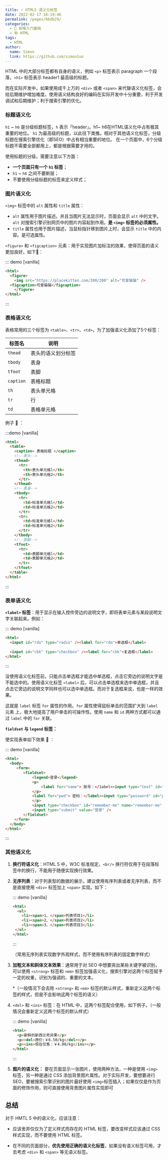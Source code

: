 ```yaml
---
title: ⚡️ HTML5 语义化标签
date: 2022-02-17 16:19:46
permalink: /pages/6bdb29/
categories: 
  - 🚶 前端入门基础
  - 🕸 HTML
tags: 
  - HTML
author: 
  name: Simon
  link: https://github.com/simon1uo
---
```




HTML 中的大部分标签都有自身的语义，例如 `<p>` 标签表示 paragraph 一个段落，`<h1>` 标签表示 header1 最高级的标题。

而在实际开发中，如果使用成千上万的 `<div>` 或者 `<span>` 来代替语义化标签，会给后期维护增加难度。使用语义结构良好的编码在实际开发中十分重要，利于开发调试和后期维护；利于搜索引擎的优化。



### 标题语义化

`h1` ~ `h6` 是分级标题标签，`h` 表示「header」。h1~ h6在HTML语义化中占有极其重要的地位。 `h1` 为最高级的标题，以此往下类推。相对于其他语义化标签，分级标题在搜索引擎优化（即SEO）中占有相当重要的地位。 在一个页面中，6个分级标题不需要全部都用上，都是根据需要才用的。

使用标题的分级，需要注意以下方面：

+ **一个页面只有一个 `h1` 标签**；
+ `h1` ~ `h6` 之间不要断层；
+ 不要使用分级标题的标签来定义样式；



### 图片语义化

`<img>` 标签中的 `alt` 属性和 `title` 属性：

+ `alt` 属性用于图片描述。并且当图片无法显示时，页面会显示 `alt` 中的文字。`alt`  对搜索引擎识别网页中的图片内容起到作用。**是 `<img>` 标签的必须属性。**
+ `title` 属性也用于图片描述，当鼠标指针移到图片上时，会显示 `title` 中的内容。是可选属性。

`<figure>` 和 `<figcaption>` 元素：用于实现图片加标注的效果，使得页面的语义更加良好，如下🌰：

::: demo [vanilla]

```html
<html>
  <figure>
	<img src="https://placekitten.com/200/200" alt="可爱猫猫" />
  <figcaption>可爱猫猫</figcaption>
	</figure>
</html>
```

:::



### 表格语义化

表格常用的三个标签为 `<table>`、`<tr>`、`<td>`，为了加强语义化添加了5个标签：

| 标签名    | 说明               |
| --------- | ------------------ |
| `thead`   | 表头的语义划分标签 |
| `tbody`   | 表身               |
| `tfoot`   | 表脚               |
| `caption` | 表格标题           |
| `th`      | 表头单元格         |
| `tr`      | 行                 |
| `td`      | 表格单元格         |

例子 🌰 ：

:::demo [vanilla]

```html
<html>
  <table>
    <caption> 表格标题 </caption> 
    <!--表头-->
    <thead>
      <tr>
        <th>表头单元格l</th>
        <th>表头单元格2</th> 
      </tr>
    </thead>
    <!--表身-->
    <tbody>
      <tr>
        <td>标准单元格l</td>
        <td>标准单元格2</td> 
      </tr>
      <tr>
        <td>标准单元格l</td>
        <td>标准单元格2</td>
      </tr>
    </tbody>
    <!--表脚-->
    <tfoot>
      <tr>
        <td>表脚单元格l</td>
        <td>表脚单元格2</td> 
      </tr>
    </tfoot>
  </table>
</html>
```

:::



### 表单语义化

**`<label>` 标签**：用于显示在输入控件旁边的说明文字，即将表单元素与某段说明文字关联起来。例如：

::: demo [vanilla]

```html
<html>
  <input id="rdo" type="radio" /><label for="rdo">单选框</label>
  
  <input id="cbk" type="checkbox" /><label for="cbk">复选框</label>
</html>
```

:::

没使用语义化标签前，只能点击单选框才能选中单选框，点击它旁边的说明文字是不能选中的。使用语义化标签 `<label>` 后，可以点击单选框来选中单选框，并且点击它旁边的说明文字同样也可以选中单选框。而对于复选框来说，也是一样的效果。

这就是 `label` 标签 `for` 属性的作用。`for` 属性使得鼠标单击的范围扩大到 `label` 元素 上，极大地提高了用户单击的可操作性。使用 `name` 和 `id` 两种方式都可以通过 `label` 中的 `for` 关联。



**`fieldset` 与 `legend` 标签：**

使实现表单如下效果 🌰 ：

::: demo [vanilla]

```html
<html>
  <body>
     <form>
        <fieldset>
            <legend>登录</legend>
            <p>
                <label for="name"> 账号：</1abel><input type="text" id="name" name="name" />
            </p>
            <label for="pwd"> 密码：</label><input type="password" id="pwd" name="pwd" />
            </p>
            <input type="checkbox" id="remember-me" name="remember-me" /> <label for="remember-me"> 记住我 </label>
            <input type="submit" value="登录" />
        </fieldset>
    </form>
  </body>
</html>
```

:::



### 其他语义化

1. **换行符语义化**：HTML 5 中，W3C 标准规定，`<br/>` 换行符仅用于在段落标签中的换行，不能用于随便实现换行效果。

2. **无序列表**：对于列表型的数据的展示，建议使用有序列表或者无序列表，而不是直接使用 `<div>` 标签加上 `<span>` 实现。如下：

   ::: demo [vanilla]

   ```html
   <html>
     <ul>
       <li><span>1、</span>列表项目1</li>
       <li><span>2、</span>列表项目2</li>
       <li><span>3、</span>列表项目3</li> 
   	</ul>
   </html>
   ```

   :::

   （常用无序列表实现数字外观样式，而不使用有序列表的固定数字样式）

3. **加粗文本和斜体文本效果**：通常用于对 SEO 中想要突出某些关键字被识别，可以使用 `<strong>` 标签和 `<em>` 标签加强语义化，搜索引擎对这两个标签赋予一定的权重，识别为强调的、重要的文本。

   *（一般情况下会去除 `<strong>` 和 `<em>` 标签的默认样式，重新定义这两个标签的样式，但是不会影响这两个标签的语义）

4. `<del>` 和 `<ins>` 标签：在 HTML 中，这两个标签配合使用，如下例子。（一般情况会重新定义这两个标签的默认样式） 

   ::: demo [vanilla]

   ```html
   <html>
     <p>新鲜的新西兰奇异果</p>
     <p><del>原价:￥6.50/kg</del></p>
     <p><ins>现在仅售：￥4.00/kg</ins></p>
   </html>
   ```

   :::

5. **图片的语义化：** 要在页面显示一张图片，使用两种方法，一种是使用 `<img>` 标签，另一种是通过 CSS 添加背景图片属性。对于实际开发，要想要进行 SEO，要被搜索引擎识别的图片最好使用 `<img>`标签插入；如果仅仅是作为页面的修饰作用，则可直接使用背景图片属性实现即可



## 总结

对于 HMTL 5 中的语义化，应该注意：

+ 应该舍弃仅仅为了定义样式而存在的 HTML 标签，要改变样式应该通过 CSS 样式实现，而不要使用 HTML 标签。

+ 在不同的页面部分，**优先使用正确的语义化标签**，如果没有语义标签可用，才去考虑 `<div>` 和 `<span>` 等无语义标签。



